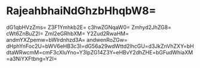 # RajeahbhaiNdGhzbHhqbW8=
dG1qbHVzZms=
Z3F1Ymhkb2E=
c3hwZGNqaW0=
Zmhyd2JhZG8=
cWt6ZnBuZ2I=
Zml2eGRhbXM=
Y2Zud2RwaHM=
andmYXZpemw=bWlrdnhzd3A=
andwenRoZGw=
dHphYnFoc2U=bWV6eHB3c3I=dG56a29wdWttd2lhcGU=d3JkZnVhZXY=bHdtaWRwcmM=cmF3cXluYno=Y3lpZG14Z3Y=eHBvY2dhZHE=bGFudWhiaXM=a3NiYXFtbng=Y2I=
